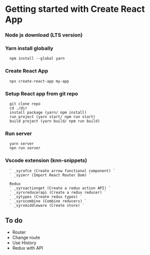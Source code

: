 # Getting started with Create React App

### Node js download (LTS version)

### Yarn install globally
```
  npm install --global yarn
```

### Create React App
```
  npx create-react-app my-app
```

### Setup React app from git repo
```
  git clone repo
  cd ./dir
  install package (yarn/ npm install)
  run project (yarn start/ npm run start)
  build project (yarn build/ npm run build)
```

### Run server
```
  yarn server
  npn run server
```

### Vscode extension (knn-snippets)

```
  ` _syrafce (Create arrow functional component) `
  ` _syimrr (Import React Router Dom) `
  
  Redux
  ` _syrxactionget (Create a redux action API) `
  ` _syrxreducerapi (Create a redux reducer) `
  ` _sytypes (Create redux types) `
  ` _syrxcombine (Combine reducers) `
  ` _syrxmiddleware (Create store) `

```
## To do
 - Router
 - Change route
 - Use History
 - Redux with API
